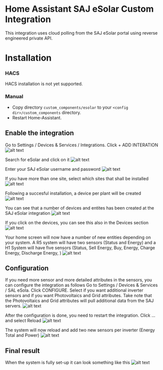 # Home Assistant SAJ eSolar Custom Integration
This integration uses cloud polling from the SAJ eSolar portal using reverse engineered private API.

# Installation
### HACS
HACS installation is not yet supported.

### Manual
- Copy directory `custom_components/esolar` to your `<config dir>/custom_components` directory.
- Restart Home-Assistant.

## Enable the integration
Go to Settings / Devices & Services / Integrations. Click + ADD INTERATION
![alt text](https://github.com/faanskit/ha-esolar/blob/main/images/setup_step_1.png)

Search for eSolar and click on it
![alt text](https://github.com/faanskit/ha-esolar/blob/main/images/setup_step_2.png)

Enter your SAJ eSolar username and password
![alt text](https://github.com/faanskit/ha-esolar/blob/main/images/setup_step_3.png)

If you have more than one site, select which sites that shall be installed
![alt text](https://github.com/faanskit/ha-esolar/blob/main/images/setup_step_4.png)

Following a succesful installation, a device per plant will be created
![alt text](https://github.com/faanskit/ha-esolar/blob/main/images/setup_step_5.png)

You can see that a number of devices and entites has been created at the SAJ eSolar integration
![alt text](https://github.com/faanskit/ha-esolar/blob/main/images/setup_done_1.png)

If you click on the devices, you can see this also in the Devices section
![alt text](https://github.com/faanskit/ha-esolar/blob/main/images/setup_done_2.png)

Your home screen will now have a number of new entities depending on your system. A R5 system will have two sensors (Status and Energy) and a H1 System will have five sensors (Status, Sell Energy, Buy, Energy, Charge Energy, Discharge Energy, )
![alt text](https://github.com/faanskit/ha-esolar/blob/main/images/setup_done_3.png)

## Configuration
If you need more sensor and more detailed attributes in the sensors, you can configure the integration as follows
Go to Settings / Devices & Services / SAL eSola. Click CONFIGURE.
Select if you want additional inverter sensors and if you want Photovoltaics and Grid attributes.
Take note that the Photovoltaics and Grid attributes will pull additional data from the SAJ servers.
![alt text](https://github.com/faanskit/ha-esolar/blob/main/images/configure_step_1.png)

After the configuration is done, you need to restart the integration. Click ... and select Reload
![alt text](https://github.com/faanskit/ha-esolar/blob/main/images/configure_step_2.png)

The system will now reload and add two new sensors per inverter (Energy Total and Power)
![alt text](https://github.com/faanskit/ha-esolar/blob/main/images/configure_step_3.png)

## Final result
When the system is fully set-up it can look something like this
![alt text](https://github.com/faanskit/ha-esolar/blob/main/images/all_done.png)
